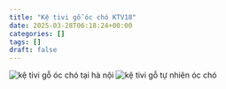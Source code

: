 ```yaml
---
title: "Kệ tivi gỗ óc chó KTV18"
date: 2025-03-28T06:18:24+00:00
categories: []
tags: []
draft: false
---
```

![kệ tivi gỗ óc chó tại hà nội](/img/ke-tivi/ktv18/ke-ti-vi-go-oc-cho-ktv18-1.webp)
![kệ tivi gỗ tự nhiên óc chó](/img/ke-tivi/ktv18/ke-ti-vi-go-oc-cho-ktv18-2.webp)